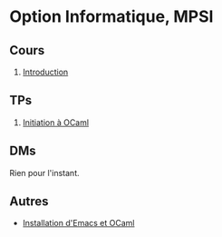 # Option Informatique, MPSI

## Cours

1. [Introduction](Cours/introduction.pdf)

## TPs

1. [Initiation à OCaml](TPs/initiation.pdf)

## DMs

Rien pour l'instant.

## Autres

* [Installation d'Emacs et OCaml](Divers/Installation.md)

